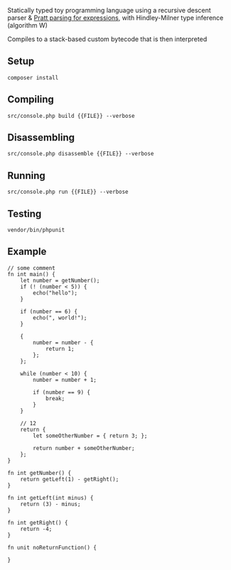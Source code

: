 Statically typed toy programming language using a recursive descent parser & [Pratt parsing for expressions](https://journal.stuffwithstuff.com/2011/03/19/pratt-parsers-expression-parsing-made-easy/), with Hindley-Milner type inference (algorithm W)

Compiles to a stack-based custom bytecode that is then interpreted

## Setup
`composer install`

## Compiling
`src/console.php build {{FILE}} --verbose`

## Disassembling
`src/console.php disassemble {{FILE}} --verbose`

## Running
`src/console.php run {{FILE}} --verbose`

## Testing
`vendor/bin/phpunit`

## Example

```
// some comment
fn int main() {
    let number = getNumber();
    if (! (number < 5)) {
        echo("hello");
    }
    
    if (number == 6) {
        echo(", world!");
    }
    
    {
        number = number - {
            return 1;
        };
    };
    
    while (number < 10) {
        number = number + 1;
        
        if (number == 9) {
            break;
        }
    }

    // 12
    return {
        let someOtherNumber = { return 3; };

        return number + someOtherNumber;
    };
}

fn int getNumber() {
    return getLeft(1) - getRight();
}

fn int getLeft(int minus) {
    return (3) - minus;
}

fn int getRight() {
    return -4;
}

fn unit noReturnFunction() {

}

```
